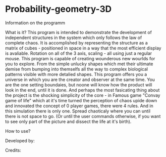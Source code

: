 # Probability-geometry-3D
Information on the programm

What is it?
This program is intended to demonstrate the development of independent structures in the system which only follows the law of complete chaos. It is accomplished by representing the structure as a matrix of cubes - positioned in space in a way that the most efficient display is avaliable. Rotation on all of the 3 axis, scaling - all using just a regular mouse. This program is capable of creating wounderous new wourlds for you to explore. From the simple unlucky shapes which met their ultimate demise from bumping into themselfs all the way to complex biological patterns visible with more detalied shapes. This program offers you a universe in which you are the creator and observer at the same time. You are the one setting boundaies, but noone will know how the product will look in the end, until it is done. And perhaps the most fasicating thing about the project is the shocking simplicity of the core - in Famous game "Convay game of life" which at it's time turned the perception of chaos upide down and innovated the concept of 0 player games, there were 4 rules. And in this simulation there is only one. Spread chaoticaly where you can until there is not space to go. (Or until the user commands otherwise, if you want to see only part of the picture and dissect the life at it's birth).

How to use?


Developed by:


Credits:
